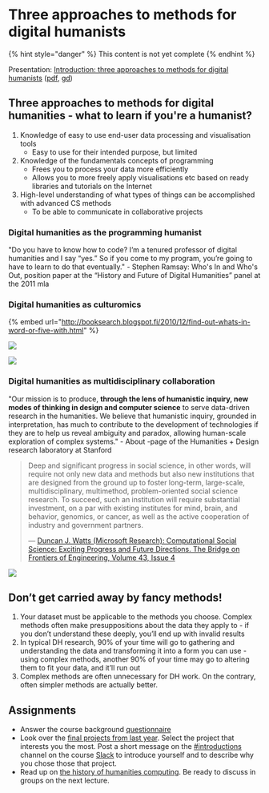 # Three approaches to methods for digital humanists

{% hint style="danger" %}
This content is not yet complete
{% endhint %}

Presentation: [Introduction: three approaches to methods for digital humanists](https://docs.google.com/presentation/d/e/2PACX-1vR9Gl7lS7mWlKzpJvWV1-OVTmpzUdP_F84PTZnSf435dfIEanUwhAeRmmKn9rmqMXXu8LzcZ0vH5U-X/pub?start=false&loop=false&delayms=3000) \([pdf](https://docs.google.com/presentation/d/1v98jEuiPUZqgZZaDrSJVt_tAO9G6OVyg5HmfJGS6utg/export/pdf), [gd](https://docs.google.com/presentation/d/1v98jEuiPUZqgZZaDrSJVt_tAO9G6OVyg5HmfJGS6utg/edit)\)

## Three approaches to methods for digital humanities - what to learn if you're a humanist?

1. Knowledge of easy to use end-user data processing and visualisation tools
   * Easy to use for their intended purpose, but limited
2. Knowledge of the fundamentals concepts of programming
   * Frees you to process your data more efficiently
   * Allows you to more freely apply visualisations etc based on ready libraries and tutorials on the Internet
3. High-level understanding of what types of things can be accomplished with advanced CS methods
   * To be able to communicate in collaborative projects

### Digital humanities as the programming humanist

"Do you have to know how to code? I’m a tenured professor of digital humanities and I say “yes.” So if you come to my program, you’re going to have to learn to do that eventually." - Stephen Ramsay: Who's In and Who's Out, position paper at the “History and Future of Digital Humanities” panel at the 2011 mla

### Digital humanities as culturomics

{% embed url="http://booksearch.blogspot.fi/2010/12/find-out-whats-in-word-or-five-with.html" %}

![](https://lh5.googleusercontent.com/_U2RpW-zg5_9YRK2kW3SOylyVuCuGHBCjgSCcSIfimwsT1bKF1C-0R0AucLaB9k7zngWOkOTLVpJE3l-yWMiohE2NCQ6WIRe0pzywRXtT2nSZUTO7jYCXakJYZqPuH7Qjn0ONQsEJQ)

![](https://lh4.googleusercontent.com/PMy1_BN_BRO8EFnwGzv2Nz2_E6kEIF2rd29SAZ57hT8hDc7VQPZiVAYu8b4eq7Cxxg8XskD9cMe21vyWmDT05Gcnf9Zf55KtIqbXJgks66RYUpVxr-SX6DtzvwesF9Q3Y-kowjMJbg)

### Digital humanities as multidisciplinary collaboration

"Our mission is to produce, **through the lens of humanistic inquiry, new modes of thinking in design and computer science** to serve data-driven research in the humanities. We believe that humanistic inquiry, grounded in interpretation, has much to contribute to the development of technologies if they are to help us reveal ambiguity and paradox, allowing human-scale exploration of complex systems." - About -page of the Humanities + Design research laboratory at Stanford

> Deep and significant progress in social science, in other words, will require not only new data and methods but also new institutions that  are designed from the ground up to foster long-term, large-scale, multidisciplinary, multimethod, problem-oriented social science research. To succeed, such an institution will require substantial investment, on a par with existing institutes for mind, brain, and behavior, genomics, or cancer, as well as the active cooperation of industry and government partners.
>
> — [Duncan J. Watts \(Microsoft Research\): Computational Social Science: Exciting Progress and Future Directions. The Bridge on Frontiers of Engineering, Volume 43, Issue 4](https://www.nae.edu/Publications/Bridge/106112/106118.aspx)

![](https://lh6.googleusercontent.com/lDzpywLdesGvdFy3j3iLkP-Knl9P0sXtqnG2Q1jsaemirxWjea1QeTY_EYN_ITHLwqQE8wvXfiAKU_Coh_63SBl4YOhbGFg7CxNkt_Qb8JFUn3M_pnIROD-l68UhKd5fzGb6w_bd3Q)

## Don’t get carried away by fancy methods!

1. Your dataset must be applicable to the methods you choose. Complex methods often make presuppositions about the data they apply to - if you don’t understand these deeply, you’ll end up with invalid results
2. In typical DH research, 90% of your time will go to gathering and understanding the data and transforming it into a form you can use - using complex methods, another 90% of your time may go to altering them to fit your data, and it’ll run out
3. Complex methods are often unnecessary for DH work. On the contrary, often simpler methods are actually better.

## Assignments

* Answer the course background [questionnaire](https://goo.gl/forms/gQpLPyOVV4ZvtL1x1)
* Look over the [final projects from last year](https://jiemakel.gitbook.io/meth4dh/~/drafts/-LQ857cO-lfj6LQYYPyh/primary/final-project#submissions-from-previous-years). Select the project that interests you the most. Post a short message on the [\#introductions](https://slack.com/app_redirect?channel=introductions&team=T276JCMEU) channel on the course [Slack](http://meth4dh.slack.com/) to introduce yourself and to describe why you chose those that project.
* Read up on [the history of humanities computing](https://jiemakel.gitbook.io/meth4dh/which-of-the-digital-humanities#assignment-1). Be ready to discuss in groups on the next lecture.




